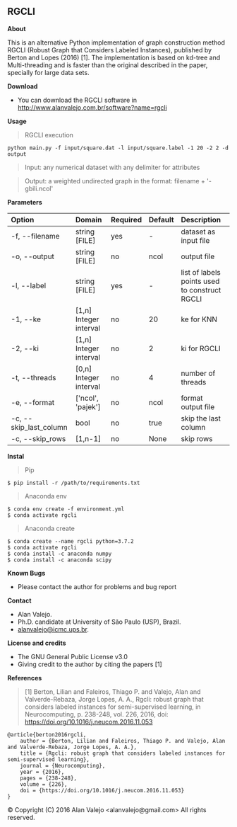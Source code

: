 ## RGCLI

**About**

This is an alternative Python implementation of graph construction method RGCLI (Robust Graph that Considers Labeled Instances), published by Berton and Lopes (2016) [1]. The implementation is based on kd-tree and Multi-threading and is faster than the original described in the paper, specially for large data sets.

**Download**

- You can download the RGCLI software in http://www.alanvalejo.com.br/software?name=rgcli

**Usage**

> RGCLI execution

    python main.py -f input/square.dat -l input/square.label -1 20 -2 2 -d output

> Input: any numerical dataset with any delimiter for attributes

> Output: a weighted undirected graph in the format: filename + '-gbili.ncol'

**Parameters**

| Option					| Domain					| Required	| Default	| Description															|
|:------------------------- |:------------------------- | --------- | --------- |:--------------------------------------------------------------------- |
| -f, --filename			| string [FILE]				| yes		| -			| dataset as input file													|
| -o, --output				| string [FILE]				| no		| ncol		| output file															|
| -l, --label				| string [FILE]				| yes		| -			| list of labels points used to construct RGCLI 						|
| -1, --ke					| [1,n] Integer interval	| no		| 20		| ke for KNN															|
| -2, --ki					| [1,n] Integer interval	| no		| 2			| ki for RGCLI															|
| -t, --threads				| [0,n] Integer interval	| no		| 4			| number of  threads													|
| -e, --format				| ['ncol', 'pajek']			| no		| ncol		| format output file													|
| -c, --skip_last_column	| bool						| no		| true		| skip the last column													|
| -c, --skip_rows	        | [1,n-1]					| no		| None		| skip rows													            |

**Instal**

> Pip
    
    $ pip install -r /path/to/requirements.txt

> Anaconda env

    $ conda env create -f environment.yml
    $ conda activate rgcli

> Anaconda create

    $ conda create --name rgcli python=3.7.2
    $ conda activate rgcli
    $ conda install -c anaconda numpy
    $ conda install -c anaconda scipy 

**Known Bugs**

- Please contact the author for problems and bug report

**Contact**

- Alan Valejo.
- Ph.D. candidate at University of São Paulo (USP), Brazil.
- alanvalejo@icmc.ups.br.

**License and credits**

- The GNU General Public License v3.0
- Giving credit to the author by citing the papers [1]

**References**

> [1] Berton, Lilian and Faleiros, Thiago P. and Valejo, Alan and Valverde-Rebaza, Jorge Lopes, A. A., Rgcli: robust graph that considers labeled instances for semi-supervised learning, in Neurocomputing, p. 238-248, vol. 226, 2016, doi: https://doi.org/10.1016/j.neucom.2016.11.053

~~~~~{.bib}
@article{berton2016rgcli,
    author = {Berton, Lilian and Faleiros, Thiago P. and Valejo, Alan and Valverde-Rebaza, Jorge Lopes, A. A.},
    title = {Rgcli: robust graph that considers labeled instances for semi-supervised learning},
    journal = {Neurocomputing},
    year = {2016},
    pages = {238-248},
    volume = {226},
    doi = {https://doi.org/10.1016/j.neucom.2016.11.053}
}
~~~~~

<div class="footer"> &copy; Copyright (C) 2016 Alan Valejo &lt;alanvalejo@gmail.com&gt; All rights reserved.</div>
